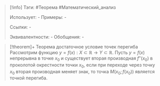 > [!info]
> Тэги: #Теорема #Математический_анализ   
> 
> Использует: *-*
> Примеры: *-*
> 
> Ссылки: *-*
> 
> Эквивалентности: *-*
> Обобщения: *-*

> [!theorem]+ Теорема достаточное условие точек перегиба
> Рассмотрим функцию $y = f(x):X \subset \mathbb{R}\rightarrow Y \subset \mathbb{R}$. Пусть $y = f(x)$ непрерывна в точке $x_0$ и существует вторая производная $f''(x_0)$ в проколотой окрестности точки $x_0$, если при переходе через точку $x_0$ вторая производная меняет знак, то точка $M(x_0; f(x_0))$ является точкой перегиба. 
